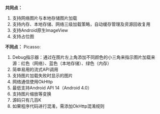 <b>共同点：</b>
1. 支持网络图片与本地存储图片加载
2. 支持内存、本地存储、网络三级加载策略，自动缓存管理及资源回收复用
3. 支持Android原生ImageView
4. 支持占位图

<b>不同点：</b>
Picasso:
1. Debug指示器：通过在图片左上角添加不同颜色的小三角来指示图片加载来源：红色（网络）、蓝色（本地存储）、绿色（内存）
2. 简单易用的流式API调用
3. 支持图片加载失败时显示的图片
4. 网络通信使用OkHttp
5. 最低支持Android API 14（Android 4.0）
6. 支持图片缩放等变换
7. 源码只有几百K
8. 如果程序代码进行混淆，需添加OkHttp混淆规则
